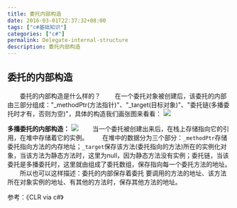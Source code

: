 ```yaml
---
title: 委托内部构造
date: 2016-03-01T22:37:32+08:00
tags: ["c#基础知识"]
categories: ["c#"]
permalink: Delegate-internal-structure
description: 委托内部构造
---
```

## 委托的内部构造
　　委托的内部构造是什么样的？
　　在一个委托对象被创建后，该委托的内部由三部分组成："_methodPtr(方法指针)"、"_target(目标对象)"、"委托链(多播委托时才有，否则为空)"，具体的构造我们画张图来看看：
![](http://ww3.sinaimg.cn/mw690/c55a7aeejw1f1hridcavej20is0d874l.jpg)
<!--more-->
**多播委托的内部构造：**
![](http://ww2.sinaimg.cn/mw690/c55a7aeejw1f1hrmfyi3ij20ql0fn3z1.jpg)
　　当一个委托被创建出来后，在栈上存储指向它的引用，在堆中存储着它的实例。
　　在堆中的数据分为三个部分：`_methodPtr`存储委托指向方法的内存地址；`_target`保存该方法(委托指向的方法)所在的实例化对象，当该方法为静态方法时，这里为null，因为静态方法没有实例；委托链，当该委托是多播委托时，这里就由组成了委托数组，保存指向每一个委托方法的地址。
　　所以也可以这样描述：委托的内部保存着委托 要调用的方法的地址、该方法所在对象实例的地址、有其他的方法时，保存其他方法的地址。

参考：《CLR via c#》
